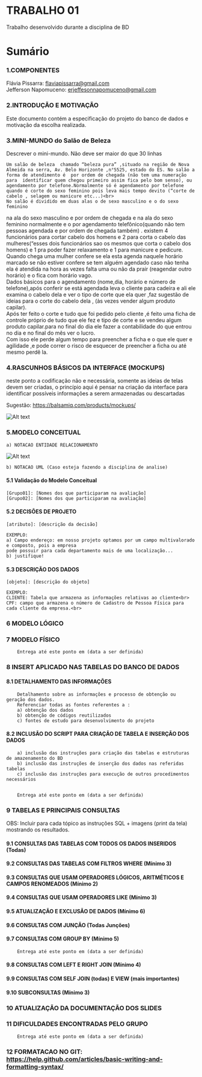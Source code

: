 # TRABALHO 01
Trabalho desenvolvido durante a disciplina de BD

# Sumário

### 1.COMPONENTES<br>
Flávia Pissarra: flaviapissarra@gmail.com <br>
Jefferson Napomuceno: erjeffesonnapomuceno@gmail.com<br>

### 2.INTRODUÇÃO E MOTIVAÇÃO<br>
Este documento contém a especificação do projeto do banco de dados <nome do projeto> e motivação da escolha realizada. <br>

### 3.MINI-MUNDO do Salão de Beleza<br>
Descrever o mini-mundo. Não deve ser maior do que 30 linhas <br>

	Um salão de beleza  chamado “beleza pura” ,situado na região de Nova Almeida na serra, Av. Belo Horizonte ,n°5525, estado do ES. No salão a forma de atendimento é  por ordem de chegada (não tem uma numeração para  identificar quem chegou primeiro assim fica pelo bom senso), ou agendamento por telefone.Normalmente só é agendamento por telefone quando é corte do sexo feminino pois leva mais tempo devito (“corte de cabelo , selagem ou manicure etc...)<br>
	No salão é dividido em duas alas o de sexo masculino e o do sexo feminino
na ala do sexo masculino e por ordem de chegada e na ala do sexo feminino normalmente e o por agendamento telefônico(quando não tem pessoas agendada e por ordem de chegada também) . existem 4 funcionários para cortar cabelo dos homens e 2 para corta o cabelo das mulheres(“esses dois funcionários sao os mesmos que corta o cabelo dos homens) e 1 pra poder fazer relaxamento e 1 para manicure e pedicure.<br> 
	Quando chega uma mulher confere se ela esta agenda naquele  horário marcado se não estiver confere se tem alguém agendado caso não tenha  ela é atendida na hora as vezes falta uma ou  não da prair (reagendar outro horário) e o fica com horário vago.<br>
Dados básicos para o agendamento (nome,dia, horário e número de telefone),após conferir se está agendada leva o cliente para cadeira e ali ele examina o cabelo dela e ver o tipo de corte que ela quer ,faz sugestão de ideias  para o corte do cabelo dela , (às vezes vender algum produto capilar).<br>
	Após ter feito o corte e tudo que foi pedido pelo cliente ,é feito uma ficha de controle próprio de tudo que ele fez e tipo de corte e se vendeu algum produto capilar.para no final do dia ele fazer a contabilidade do que entrou no dia e no final do mês ver o lucro.<br>
	Com isso ele perde algum tempo para preencher a ficha e o que ele quer e agilidade ,e pode correr o risco de esquecer de preencher a ficha ou até mesmo perdê la.<br>


### 4.RASCUNHOS BÁSICOS DA INTERFACE (MOCKUPS)<br>
neste ponto a codificação não e necessária, somente as ideias de telas devem ser criadas, o princípio aqui é pensar na criação da interface para identificar possíveis informações a serem armazenadas ou descartadas <br>

Sugestão: https://balsamiq.com/products/mockups/<br>

![Alt text](https://github.com/discipbd1/trab01/blob/master/balsamiq.png?raw=true "Title")


### 5.MODELO CONCEITUAL<br>
    a) NOTACAO ENTIDADE RELACIONAMENTO
![Alt text](https://github.com/discipbd1/trab01/blob/master/sample_MC.png?raw=true "Modelo Conceitual")
    
    b) NOTACAO UML (Caso esteja fazendo a disciplina de analise)

#### 5.1 Validação do Modelo Conceitual
    [Grupo01]: [Nomes dos que participaram na avaliação]
    [Grupo02]: [Nomes dos que participaram na avaliação]

#### 5.2 DECISÕES DE PROJETO
    [atributo]: [descrição da decisão]
    
    EXEMPLO:
    a) Campo endereço: em nosso projeto optamos por um campo multivalorado e composto, pois a empresa 
    pode possuir para cada departamento mais de uma localização... 
    b) justifique!

#### 5.3 DESCRIÇÃO DOS DADOS 
    [objeto]: [descrição do objeto]
    
    EXEMPLO:
    CLIENTE: Tabela que armazena as informações relativas ao cliente<br>
    CPF: campo que armazena o número de Cadastro de Pessoa Física para cada cliente da empresa.<br>


### 6	MODELO LÓGICO<br>
### 7	MODELO FÍSICO<br>

        Entrega até este ponto em (data a ser definida)
        
 
### 8	INSERT APLICADO NAS TABELAS DO BANCO DE DADOS<br>
#### 8.1 DETALHAMENTO DAS INFORMAÇÕES
        Detalhamento sobre as informações e processo de obtenção ou geração dos dados.
        Referenciar todas as fontes referentes a :
        a) obtenção dos dados
        b) obtenção de códigos reutilizados
        c) fontes de estudo para desenvolvimento do projeto
        
#### 8.2 INCLUSÃO DO SCRIPT PARA CRIAÇÃO DE TABELA E INSERÇÃO DOS DADOS
        a) inclusão das instruções para criação das tabelas e estruturas de amazenamento do BD
        b) inclusão das instruções de inserção dos dados nas referidas tabelas
        c) inclusão das instruções para execução de outros procedimentos necessários


        Entrega até este ponto em (data a ser definida)
        
### 9	TABELAS E PRINCIPAIS CONSULTAS<br>
OBS: Incluir para cada tópico as instruções SQL + imagens (print da tela) mostrando os resultados.<br>
#### 9.1	CONSULTAS DAS TABELAS COM TODOS OS DADOS INSERIDOS (Todas) <br>
#### 9.2	CONSULTAS DAS TABELAS COM FILTROS WHERE (Mínimo 3) <br>
#### 9.3	CONSULTAS QUE USAM OPERADORES LÓGICOS, ARITMÉTICOS E CAMPOS RENOMEADOS (Mínimo 2)<br>
#### 9.4	CONSULTAS QUE USAM OPERADORES LIKE (Mínimo 3)  <br>
#### 9.5	ATUALIZAÇÃO E EXCLUSÃO DE DADOS (Mínimo 6)<br>
#### 9.6	CONSULTAS COM JUNÇÃO (Todas Junções)<br>
#### 9.7	CONSULTAS COM GROUP BY (Mínimo 5)<br>
        Entrega até este ponto em (data a ser definida)
        
#### 9.8	CONSULTAS COM LEFT E RIGHT JOIN (Mínimo 4) <br>
#### 9.9	CONSULTAS COM SELF JOIN (todas) E VIEW (mais importantes) <br>
#### 9.10	SUBCONSULTAS (Mínimo 3) <br>
### 10	ATUALIZAÇÃO DA DOCUMENTAÇÃO DOS SLIDES<br>
### 11	DIFICULDADES ENCONTRADAS PELO GRUPO<br>

        Entrega até este ponto em (data a ser definida)
        
### 12  FORMATACAO NO GIT: https://help.github.com/articles/basic-writing-and-formatting-syntax/

